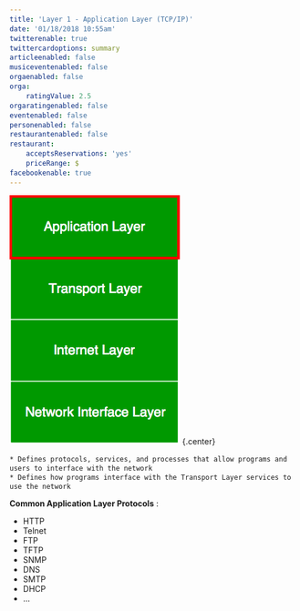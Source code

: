 ```yaml
---
title: 'Layer 1 - Application Layer (TCP/IP)'
date: '01/18/2018 10:55am'
twitterenable: true
twittercardoptions: summary
articleenabled: false
musiceventenabled: false
orgaenabled: false
orga:
    ratingValue: 2.5
orgaratingenabled: false
eventenabled: false
personenabled: false
restaurantenabled: false
restaurant:
    acceptsReservations: 'yes'
    priceRange: $
facebookenable: true
---
```


![](Application-Layer.png?cropResize=300,300)   {.center}

```
* Defines protocols, services, and processes that allow programs and users to interface with the network
* Defines how programs interface with the Transport Layer services to use the network
```
**Common Application Layer Protocols** :
* HTTP
* Telnet
* FTP
* TFTP
* SNMP
* DNS
* SMTP
* DHCP
* ...
